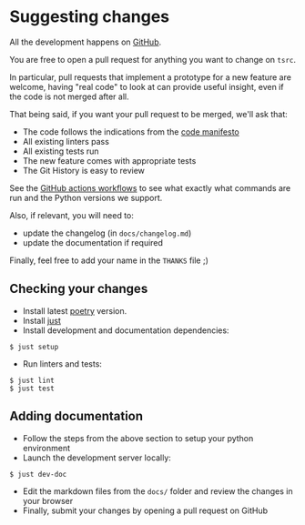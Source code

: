 # Suggesting changes

All the development happens on [GitHub](https://github.com/dmerejkowsky/tsrc).

You are free to open a pull request for anything you want to change on `tsrc`.

In particular, pull requests that implement a prototype for a new
feature are welcome, having "real code" to look at can provide useful
insight, even if the code is not merged after all.

That being said, if you want your pull request to be merged, we'll
ask that:

* The code follows the indications from the [code manifesto](../code-manifesto.md)
* All existing linters pass
* All existing tests run
* The new feature comes with appropriate tests
* The Git History is easy to review

See the [GitHub actions workflows](https://github.com/dmerejkowsky/tsrc/blob/main/.github/workflows)
to see what exactly what commands are run and the Python versions we
support.

Also, if relevant, you will need to:

* update the changelog (in `docs/changelog.md`)
* update the documentation if required


Finally, feel free to add your name in the `THANKS` file ;)

## Checking your changes

* Install latest [poetry](https://python-poetry.org) version.
* Install [just](https://just.systems/man/en/)
* Install development and documentation dependencies:

```console
$ just setup
```

* Run linters and tests:

```console
$ just lint
$ just test
```


## Adding documentation

* Follow the steps from the above section to setup your python environment
* Launch the development server locally:

```bash
$ just dev-doc
```

* Edit the markdown files from the `docs/` folder and review the changes in your browser
* Finally, submit your changes by opening a pull request on GitHub
